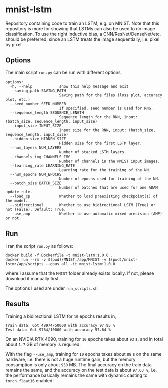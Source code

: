 # mnist-lstm
Repository containing code to train an LSTM, e.g. on MNIST. Note that this repository is more for showing that LSTMs can also be used to do image classification. To use the right inductive bias, a CNN/ResNet/DenseNet/etc. should be preferred, since an LSTM treats the image sequentially, i.e. pixel by pixel. 

## Options

The main script `run.py` can be run with different options,

```
options:
  -h, --help            show this help message and exit
  --saving_path SAVING_PATH
                        Saving path for the files (loss plot, accuracy plot, etc.)
  --seed_number SEED_NUMBER
                        If specified, seed number is used for RNG.
  --sequence_length SEQUENCE_LENGTH
                        Sequence length for the RNN, input: (batch_size, sequence_length, input_size)
  --input_size INPUT_SIZE
                        Input size for the RNN, input: (batch_size, sequence_length, input_size)
  --hidden_size HIDDEN_SIZE
                        Hidden size for the first LSTM layer.
  --num_layers NUM_LAYERS
                        Number of stacked LSTM layers.
  --channels_img CHANNELS_IMG
                        Number of channels in the MNIST input images.
  --learning_rate LEARNING_RATE
                        Learning rate for the training of the NN.
  --num_epochs NUM_EPOCHS
                        Number of epochs used for training of the NN.
  --batch_size BATCH_SIZE
                        Number of batches that are used for one ADAM update rule.
  --load_cp             Whether to load preexisting checkpoint(s) of the model.
  --bidirectional       Whether to use bidirectional LSTM (True) or not (False). Default: True.
  --use_amp             Whether to use automatic mixed precision (AMP) or not.
```

## Run

I ran the script `run.py` as follows:
```
docker build -f Dockerfile -t mnist-lstm:1.0.0 .
docker run --rm -v $(pwd)/MNIST:/app/MNIST -v $(pwd)/mnist-lstm:/app/scripts --gpus all -it mnist-lstm:1.0.0
```
where I assume that the `MNIST` folder already exists locally. If not, please download it manually first.

The options I used are under `run_scripts.sh`.

## Results

Training a bidirectional LSTM for `10` epochs results in,
```
Train data: Got 48974/50000 with accuracy 97.95 %
Test data: Got 9764/10000 with accuracy 97.64 %
```
On an NVIDIA RTX 4090, training for `10` epochs takes about `93` s, and in total about `1.7` GB of memory is required.

With the flag `--use_amp`, training for `10` epochs takes about `88` s on the same hardware, i.e. there is not a huge runtime gain, 
but the memory consumption is only about `950` MB. The final accuracy on the train data remains the same, and the 
accuracy on the test data is about `97.63 %`, i.e. the performance basically remains the same with dynamic 
casting to `torch.float16` enabled!

